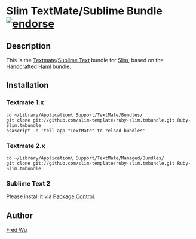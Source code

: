 # Slim TextMate/Sublime Bundle [![endorse](http://api.coderwall.com/fredwu/endorsecount.png)](http://coderwall.com/fredwu)

## Description

This is the [Textmate](http://macromates.com/)/[Sublime Text](http://www.sublimetext.com/)  bundle for [Slim](http://slim-lang.com/), based on the [Handcrafted Haml bundle](http://github.com/handcrafted/handcrafted-haml-textmate-bundle).

## Installation

### Textmate 1.x

    cd ~/Library/Application\ Support/TextMate/Bundles/
    git clone git://github.com/slim-template/ruby-slim.tmbundle.git Ruby-Slim.tmbundle
    osascript -e 'tell app "TextMate" to reload bundles'

### Textmate 2.x

    cd ~/Library/Application\ Support/TextMate/Managed/Bundles/
    git clone git://github.com/slim-template/ruby-slim.tmbundle.git Ruby-Slim.tmbundle

### Sublime Text 2

Please install it via [Package Control](http://wbond.net/sublime_packages/package_control).

## Author

[Fred Wu](http://fredwu.me/)
